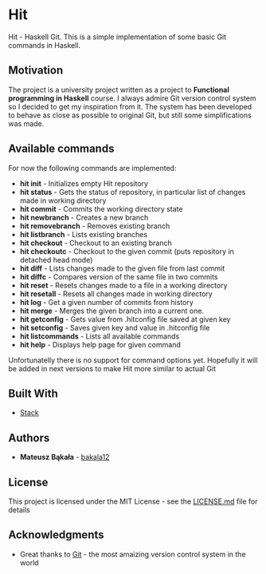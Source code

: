 # Hit

Hit - Haskell Git. This is a simple implementation of some basic Git commands in Haskell.

## Motivation
The project is a university project written as a project to **Functional programming in Haskell** course.
I always admire Git version control system so I decided to get my inspiration from it. The system has been
developed to behave as close as possible to original Git, but still some simplifications was made.

## Available commands
For now the following commands are implemented:
- **hit init** - Initializes empty Hit repository
- **hit status** - Gets the status of repository, in particular list of changes made in working directory
- **hit commit** - Commits the working directory state
- **hit newbranch** - Creates a new branch
- **hit removebranch** - Removes existing branch
- **hit listbranch** - Lists existing branches
- **hit checkout** - Checkout to an existing branch
- **hit checkoutc** - Checkout to the given commit (puts repository in detached head mode)
- **hit diff** - Lists changes made to the given file from last commit
- **hit diffc** - Compares version of the same file in two commits
- **hit reset** - Resets changes made to a file in a working directory
- **hit resetall** - Resets all changes made in working directory
- **hit log** - Get a given number of commits from history
- **hit merge** - Merges the given branch into a current one.
- **hit getconfig** - Gets value from .hitconfig file saved at given key
- **hit setconfig** - Saves given key and value in .hitconfig file
- **hit listcommands** - Lists all available commands
- **hit help** - Displays help page for given command

Unfortunatelly there is no support for command options yet. Hopefully it will be added in next versions to make Hit more similar to actual Git 

## Built With

* [Stack](https://github.com/commercialhaskell/stack)

## Authors

* **Mateusz Bąkała** - [bakala12](https://github.com/bakala12)

## License

This project is licensed under the MIT License - see the [LICENSE.md](LICENSE.md) file for details

## Acknowledgments

* Great thanks to [Git](https://github.com/git/git) - the most amaizing version control system in the world